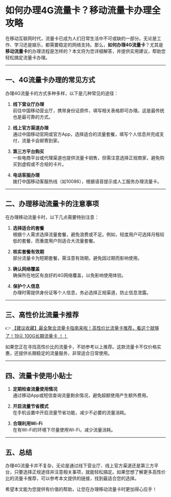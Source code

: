 # 如何办理4G流量卡？移动流量卡办理全攻略

在移动互联网时代，流量卡已成为人们日常生活中不可或缺的一部分。无论是工作、学习还是娱乐，都需要稳定的网络支持。那么，**如何办理4G流量卡**？尤其是**移动流量卡**的办理流程是怎样的？本文将为您详细解答，并提供实用建议，帮助您轻松搞定流量卡办理。

---

## 一、4G流量卡办理的常见方式

办理4G流量卡的方式多种多样，以下是几种常见的途径：

1. **线下营业厅办理**  
   前往中国移动营业厅，携带身份证原件，填写相关表格即可办理。这是最传统也是最可靠的方式。

2. **线上官方渠道办理**  
   通过中国移动官网或官方App，选择适合的流量套餐，填写个人信息并完成支付，流量卡会邮寄到家。

3. **第三方平台购买**  
   一些电商平台或代理渠道也提供流量卡销售，但需注意选择正规商家，避免购买到虚假或不合规的卡片。

4. **电话客服办理**  
   拨打中国移动客服热线（如10086），根据语音提示或人工服务办理流量卡。

---

## 二、办理移动流量卡的注意事项

在办理移动流量卡时，以下几点需要特别注意：

1. **选择适合的套餐**  
   根据个人需求选择流量套餐，避免浪费或不足。例如，轻度用户可选择月租较低的套餐，而重度用户则适合大流量套餐。

2. **核实套餐有效期**  
   部分流量卡为短期套餐，需注意有效期，避免因过期而影响使用。

3. **确认网络覆盖**  
   确保所在地区有良好的4G网络覆盖，以免影响使用体验。

4. **保护个人信息**  
   办理时需提供身份证等个人信息，务必选择正规渠道，防止信息泄露。

---

## 三、高性价比流量卡推荐

👉 [【建议收藏】最全聚合流量卡指南来啦！高性价比流量卡推荐，看这个就够了！19元 100G长期流量卡 ！！](https://bit.ly/Liuliangka)

如果您正在寻找高性价比的流量卡，不妨参考以上推荐。这款流量卡不仅价格实惠，还提供长期稳定的流量服务，非常适合日常使用。

---

## 四、流量卡使用小贴士

1. **定期检查流量使用情况**  
   通过移动App或短信查询流量剩余情况，避免超额使用产生额外费用。

2. **开启流量节省模式**  
   在手机设置中开启流量节省功能，减少不必要的流量消耗。

3. **合理利用Wi-Fi**  
   在有Wi-Fi的环境下尽量使用Wi-Fi，减少流量消耗。

---

## 五、总结

办理4G流量卡并不复杂，无论是通过线下营业厅、线上官方渠道还是第三方平台，只要选择正规途径并注意相关事项，就能轻松搞定。如果您想了解更多高性价比的流量卡推荐，可以参考本文提供的链接，找到最适合您的选择。

希望本文能为您提供有价值的帮助，让您在办理移动流量卡时更加得心应手！